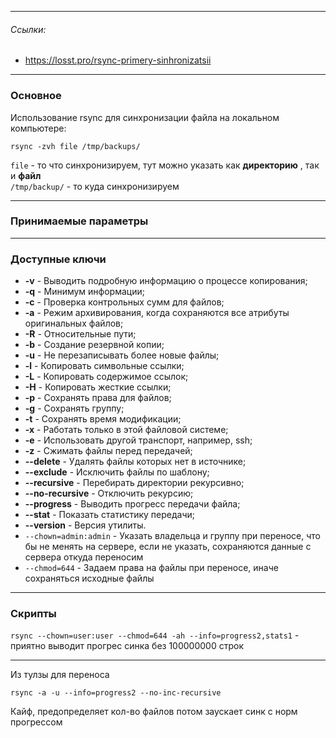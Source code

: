 
---

###### Ссылки:

- https://losst.pro/rsync-primery-sinhronizatsii


---
### Основное

Использование rsync для синхронизации файла на локальном компьютере: 

```
rsync -zvh file /tmp/backups/
```

`file` - то что синхронизируем, тут можно указать как **директорию** , так и **файл**  
`/tmp/backup/` - то куда синхронизируем


---

### Принимаемые параметры

---

### Доступные ключи

- **-v** - Выводить подробную информацию о процессе копирования;
- **-q** - Минимум информации;
- **-c** - Проверка контрольных сумм для файлов;
- **-a** - Режим архивирования, когда сохраняются все атрибуты оригинальных файлов;
- **-R** - Относительные пути;
- **-b** - Создание резервной копии;
- **-u** - Не перезаписывать более новые файлы;
- **-l** - Копировать символьные ссылки;
- **-L** - Копировать содержимое ссылок;
- **-H** - Копировать жесткие ссылки;
- **-p** - Сохранять права для файлов;
- **-g** - Сохранять группу;
- **-t** - Сохранять время модификации;
- **-x** - Работать только в этой файловой системе;
- **-e** - Использовать другой транспорт, например, ssh;
- **-z** - Сжимать файлы перед передачей;
- **--delete** - Удалять файлы которых нет в источнике;
- **--exclude** - Исключить файлы по шаблону;
- **--recursive** - Перебирать директории рекурсивно;
- **--no-recursive** - Отключить рекурсию;
- **--progress** - Выводить прогресс передачи файла;
- **--stat** - Показать статистику передачи;
- **--version** - Версия утилиты.
- `--chown=admin:admin` - Указать владельца и группу при переносе, что бы не менять на сервере, если не указать, сохраняются данные с сервера откуда переносим 
- `--chmod=644` - Задаем права на файлы при переносе, иначе сохраняться исходные файлы 

---

### Скрипты

`rsync --chown=user:user --chmod=644 -ah --info=progress2,stats1` - приятно выводит прогрес синка без 100000000 строк 

---

Из тулзы для переноса 
```
rsync -a -u --info=progress2 --no-inc-recursive
```

Кайф, предопределяет кол-во файлов потом заускает синк с норм прогрессом